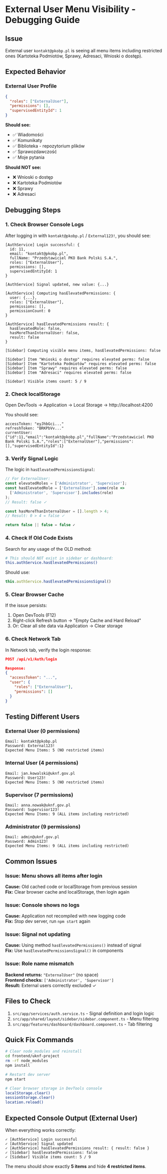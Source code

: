 # External User Menu Visibility - Debugging Guide

## Issue
External user `kontakt@pkobp.pl` is seeing all menu items including restricted ones (Kartoteka Podmiotów, Sprawy, Adresaci, Wnioski o dostęp).

## Expected Behavior

### External User Profile
```json
{
  "roles": ["ExternalUser"],
  "permissions": [],
  "supervisedEntityId": 1
}
```

**Should see:**
- ✅ Wiadomości
- ✅ Komunikaty
- ✅ Biblioteka - repozytorium plików
- ✅ Sprawozdawczość
- ✅ Moje pytania

**Should NOT see:**
- ❌ Wnioski o dostęp
- ❌ Kartoteka Podmiotów
- ❌ Sprawy
- ❌ Adresaci

## Debugging Steps

### 1. Check Browser Console Logs

After logging in with `kontakt@pkobp.pl` / `External123!`, you should see:

```
[AuthService] Login successful: {
  id: 11,
  email: "kontakt@pkobp.pl",
  fullName: "Przedstawiciel PKO Bank Polski S.A.",
  roles: ["ExternalUser"],
  permissions: [],
  supervisedEntityId: 1
}

[AuthService] Signal updated, new value: {...}

[AuthService] Computing hasElevatedPermissions: {
  user: {...},
  roles: ["ExternalUser"],
  permissions: [],
  permissionCount: 0
}

[AuthService] hasElevatedPermissions result: {
  hasElevatedRole: false,
  hasMoreThanInternalUser: false,
  result: false
}

[Sidebar] Computing visible menu items, hasElevatedPermissions: false

[Sidebar] Item "Wnioski o dostęp" requires elevated perms: false
[Sidebar] Item "Kartoteka Podmiotów" requires elevated perms: false
[Sidebar] Item "Sprawy" requires elevated perms: false
[Sidebar] Item "Adresaci" requires elevated perms: false

[Sidebar] Visible items count: 5 / 9
```

### 2. Check localStorage

Open DevTools → Application → Local Storage → http://localhost:4200

You should see:
```
accessToken: "eyJhbGci..."
refreshToken: "BRKPbVv..."
currentUser: {"id":11,"email":"kontakt@pkobp.pl","fullName":"Przedstawiciel PKO Bank Polski S.A.","roles":["ExternalUser"],"permissions":[],"supervisedEntityId":1}
```

### 3. Verify Signal Logic

The logic in `hasElevatedPermissionsSignal`:

```typescript
// For ExternalUser:
const elevatedRoles = ['Administrator', 'Supervisor'];
const hasElevatedRole = ['ExternalUser'].some(role => 
  ['Administrator', 'Supervisor'].includes(role)
); 
// Result: false ✓

const hasMoreThanInternalUser = [].length > 4;
// Result: 0 > 4 = false ✓

return false || false = false ✓
```

### 4. Check If Old Code Exists

Search for any usage of the OLD method:
```bash
# This should NOT exist in sidebar or dashboard:
this.authService.hasElevatedPermissions()
```

Should use:
```typescript
this.authService.hasElevatedPermissionsSignal()
```

### 5. Clear Browser Cache

If the issue persists:
1. Open DevTools (F12)
2. Right-click Refresh button → "Empty Cache and Hard Reload"
3. Or: Clear all site data via Application → Clear storage

### 6. Check Network Tab

In Network tab, verify the login response:
```json
POST /api/v1/Auth/login

Response:
{
  "accessToken": "...",
  "user": {
    "roles": ["ExternalUser"],
    "permissions": []
  }
}
```

## Testing Different Users

### External User (0 permissions)
```
Email: kontakt@pkobp.pl
Password: External123!
Expected Menu Items: 5 (NO restricted items)
```

### Internal User (4 permissions)
```
Email: jan.kowalski@uknf.gov.pl
Password: User123!
Expected Menu Items: 5 (NO restricted items)
```

### Supervisor (7 permissions)
```
Email: anna.nowak@uknf.gov.pl
Password: Supervisor123!
Expected Menu Items: 9 (ALL items including restricted)
```

### Administrator (9 permissions)
```
Email: admin@uknf.gov.pl
Password: Admin123!
Expected Menu Items: 9 (ALL items including restricted)
```

## Common Issues

### Issue: Menu shows all items after login
**Cause:** Old cached code or localStorage from previous session  
**Fix:** Clear browser cache and localStorage, then login again

### Issue: Console shows no logs
**Cause:** Application not recompiled with new logging code  
**Fix:** Stop dev server, run `npm start` again

### Issue: Signal not updating
**Cause:** Using method `hasElevatedPermissions()` instead of signal  
**Fix:** Use `hasElevatedPermissionsSignal()` in components

### Issue: Role name mismatch
**Backend returns:** `"ExternalUser"` (no space)  
**Frontend checks:** `['Administrator', 'Supervisor']`  
**Result:** External users correctly excluded ✓

## Files to Check

1. `src/app/services/auth.service.ts` - Signal definition and login logic
2. `src/app/shared/layout/sidebar/sidebar.component.ts` - Menu filtering
3. `src/app/features/dashboard/dashboard.component.ts` - Tab filtering

## Quick Fix Commands

```bash
# Clear node_modules and reinstall
cd frontend/uknf-project
rm -rf node_modules
npm install

# Restart dev server
npm start

# Clear browser storage in DevTools console
localStorage.clear()
sessionStorage.clear()
location.reload()
```

## Expected Console Output (External User)

When everything works correctly:

```
✓ [AuthService] Login successful
✓ [AuthService] Signal updated
✓ [AuthService] hasElevatedPermissions result: { result: false }
✓ [Sidebar] hasElevatedPermissions: false
✓ [Sidebar] Visible items count: 5 / 9
```

The menu should show exactly **5 items** and hide **4 restricted items**.
